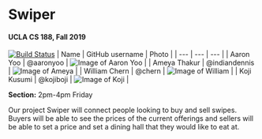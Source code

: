 # Swiper
#### UCLA CS 188, Fall 2019
[![Build Status](https://travis-ci.org/scalableinternetservices/swiper.svg?branch=master)](https://travis-ci.org/scalableinternetservices/swiper)
| Name | GitHub username | Photo |
| --- | --- | --- |
| Aaron Yoo | @aaronyoo | ![Image of Aaron Yoo](https://avatars3.githubusercontent.com/u/11811606?s=400&v=4) |
| Ameya Thakur | @indiandennis | ![Image of Ameya](https://avatars0.githubusercontent.com/u/5963035?s=400&v=4) |
| William Chern | @chern | ![Image of William](https://avatars2.githubusercontent.com/u/12589878?s=400&v=4) |
| Koji Kusumi | @kojiboji | ![Image of Koji](https://avatars0.githubusercontent.com/u/22584153?s=400&v=4) |

**Section:** 2pm-4pm Friday

Our project Swiper will connect people looking to buy and sell swipes. Buyers will be able to see the prices of the current offerings and sellers will be able to set a price and set a dining hall that they would like to eat at.
